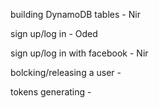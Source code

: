 building DynamoDB tables - Nir

sign up/log in - Oded

sign up/log in with facebook - Nir

bolcking/releasing a user - 

tokens generating - 